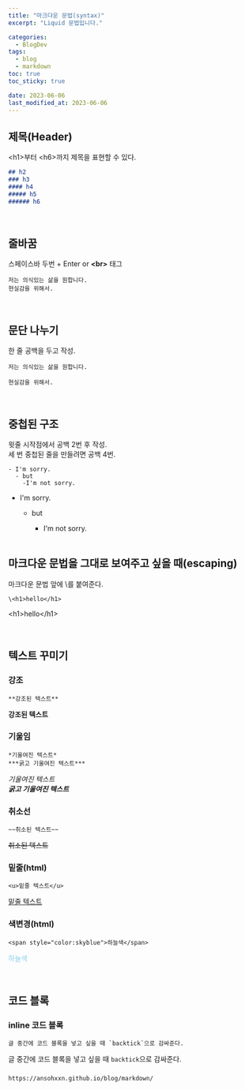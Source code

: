 ```yaml
---
title: "마크다운 문법(syntax)"
excerpt: "Liquid 문법입니다."

categories:
  - BlogDev
tags:
  - blog
  - markdown
toc: true
toc_sticky: true

date: 2023-06-06
last_modified_at: 2023-06-06
---
```




## 제목(Header)

\<h1>부터 \<h6>까지 제목을 표현할 수 있다.

```markdown
## h2
### h3
#### h4
##### h5
###### h6
```

<br>

## 줄바꿈

스페이스바 두번 + Enter or **\<br>** 태그




```
저는 의식있는 삶을 원합니다.  
현실감을 위해서.
```
<br>

## 문단 나누기

한 줄 공백을 두고 작성.

```
저는 의식있는 삶을 원합니다.  
 
현실감을 위해서.
```
  
<br>

## 중첩된 구조

윗줄 시작점에서 공백 2번 후 작성.  
세 번 중첩된 줄을 만들려면 공백 4번.

```
- I'm sorry.
  - but
    -I'm not sorry.
```

- I'm sorry.
  - but  
    - I'm not sorry.

    <br>

## 마크다운 문법을 그대로 보여주고 싶을 때(escaping)

마크다운 문법 앞에 \를 붙여준다.

```
\<h1>hello</h1>
```
\<h1>hello\</h1>


<br>


## 텍스트 꾸미기

### 강조

```
**강조된 텍스트**
```
**강조된 텍스트**

### 기울임
```
*기울여진 텍스트*
***굵고 기울여진 텍스트***
```
*기울여진 텍스트*  
***굵고 기울여진 텍스트***

### 취소선
```
~~취소된 텍스트~~
```
~~취소된 텍스트~~

### 밑줄(html)
```
<u>밑줄 텍스트</u>
```
<u>밑줄 텍스트</u>

### 색변경(html)
```
<span style="color:skyblue">하늘색</span>
```
<span style="color:skyblue">하늘색</span>

<br>

## 코드 블록

### inline 코드 블록
```
글 중간에 코드 블록을 넣고 싶을 때 `backtick`으로 감싸준다.
```
글 중간에 코드 블록을 넣고 싶을 때 `backtick`으로 감싸준다.

### 
```
https://ansohxxn.github.io/blog/markdown/
```
